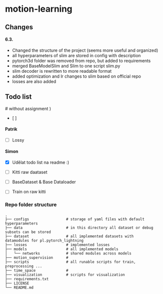 # motion-learning

## Changes

#### 6.3.
- Changed the structure of the project (seems more useful and organized)
- all hyperparameters of slim are stored in config with description 
- pytorch3d folder was removed from repo, but added to requirements 
- merged BaseModelSlim and Slim to one script slim.py
- slim decoder is rewritten to more readable format 
- added optimization and lr changes to slim based on official repo 
- losses are also added


## Todo list
# without assignment )
- [ ] 
#### Patrik
- [ ] Lossy
#### Simon
- [x] Udělat todo list na readme :)
- [ ] Kitti raw daataset
- [ ] BaseDataset & Base Dataloader
- [ ] Train on raw kitti


### Repo folder structure

    .
    ├── configs                 # storage of yaml files with default hyperparameters
    ├── data                    # in this directory all dataset or debug subsets can be stored
    ├── dataset                 # all implemented datasets with datamodules for pl.pytorch_lightning
    ├── losses                  # implemented losses 
    ├── models                  # all implemented models
    │   └── networks            # shared modules across models 
    ├── motion_supervision      #
    ├── scripts                 # all runable scripts for train, preprocessing ... 
    ├── time_space              # 
    ├── visualization           # scripts for visualization
    ├── requirements.txt
    ├── LICENSE
    └── README.md




